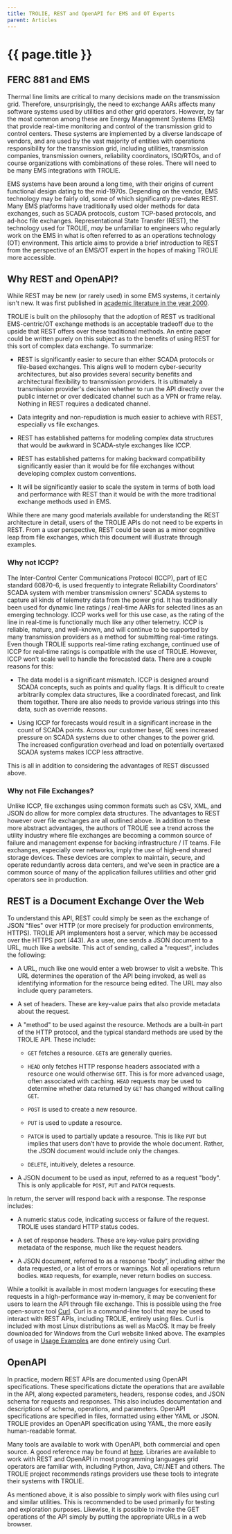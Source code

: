 ```yaml
---
title: TROLIE, REST and OpenAPI for EMS and OT Experts
parent: Articles
---
```


# {{ page.title }}


## FERC 881 and EMS
Thermal line limits are critical to many decisions made on the transmission grid.  Therefore, unsurprisingly, the need to exchange AARs affects many software systems used by utilities and other grid operators.  However, by far the most common among these are Energy Management Systems (EMS) that provide real-time monitoring and control of the transmission grid to control centers.  These systems are implemented by a diverse landscape of vendors, and are used by the vast majority of entities with operations responsibility for the transmission grid, including utilities, transmission companies, transmission owners, reliability coordinators, ISO/RTOs, and of course organizations with combinations of these roles.  There will need to be many EMS integrations with TROLIE.  

EMS systems have been around a long time, with their origins of current functional design dating to the mid-1970s.  Depending on the vendor, EMS technology may be fairly old, some of which significantly pre-dates REST.  Many EMS platforms have traditionally used older methods for data exchanges, such as SCADA protocols, custom TCP-based protocols, and ad-hoc file exchanges.  Representational State Transfer (REST), the technology used for TROLIE, _may_ be unfamiliar to engineers who regularly work on the EMS in what is often referred to as an operations technology (OT) environment.  This article aims to provide a brief introduction to REST from the perspective of an EMS/OT expert in the hopes of making TROLIE more accessible.  

## Why REST and OpenAPI?

While REST may be new (or rarely used) in some EMS systems, it certainly isn't new. It was first published in [academic literature in the
year 2000](https://ics.uci.edu/~fielding/pubs/dissertation/rest_arch_style.htm).

TROLIE is built on the philosophy that the adoption of REST vs traditional EMS-centric/OT exchange methods is an acceptable tradeoff due to the
upside that REST offers over these traditional methods. An entire
paper could be written purely on this subject as to the benefits of using REST
for this sort of complex data exchange. To summarize:

* REST is significantly easier to secure than either SCADA protocols or
  file-based exchanges. This aligns well to modern cyber-security architectures,
  but also provides several security benefits and architectural flexibility to
  transmission providers. It is ultimately a transmission provider's decision
  whether to run the API directly over the public internet or over dedicated
  channel such as a VPN or frame relay. Nothing in REST requires a dedicated
  channel.

* Data integrity and non-repudiation is much easier to achieve with REST,
  especially vs file exchanges.

* REST has established patterns for modeling complex data structures that would
  be awkward in SCADA-style exchanges like ICCP.

* REST has established patterns for making backward compatibility significantly
  easier than it would be for file exchanges without developing complex custom
  conventions.

* It will be significantly easier to scale the system in terms of both load and
  performance with REST than it would be with the more traditional exchange
  methods used in EMS.


While there are many good materials available for understanding the REST
architecture in detail, users of the TROLIE APIs do not need to be experts in
REST. From a user perspective, REST could be seen as a minor cognitive leap
from file exchanges, which this document will illustrate through examples.

### Why not ICCP?
The Inter-Control Center Communications Protocol (ICCP), part of IEC standard
60870-6, is used frequently to integrate Reliability Coordinators' SCADA system
with member transmission owners' SCADA systems to capture all kinds of telemetry
data from the power grid.  It has traditionally been used for dynamic line
ratings / real-time AARs for selected lines as an emerging technology. ICCP
works well for this use case, as the rating of the line in real-time is
functionally much like any other telemetry. ICCP is reliable, mature, and
well-known, and will continue to be supported by many transmission providers as
a method for submitting real-time ratings. Even though TROLIE supports
real-time rating exchange, continued use of ICCP for real-time ratings is
compatible with the use of TROLIE. However, ICCP won’t scale well to handle the
forecasted data. There are a couple reasons for this:

* The data model is a significant mismatch. ICCP is designed around SCADA
  concepts, such as points and quality flags. It is difficult to create
  arbitrarily complex data structures, like a coordinated forecast, and link
  them together. There are also needs to provide various strings into this
  data, such as override reasons.

* Using ICCP for forecasts would result in a significant increase in the count
  of SCADA points. Across our customer base, GE sees increased pressure on
  SCADA systems due to other changes to the power grid. The increased
  configuration overhead and load on potentially overtaxed SCADA systems makes
  ICCP less attractive.

This is all in addition to considering the advantages of REST discussed above.

### Why not File Exchanges?

Unlike ICCP, file exchanges using common formats such as CSV, XML, and JSON do
allow for more complex data structures. The advantages to REST however over
file exchanges are all outlined above. In addition to these more abstract
advantages, the authors of TROLIE see a trend across the utility industry where
file exchanges are becoming a common source of failure and management expense
for backing infrastructure / IT teams. File exchanges, especially over
networks, imply the use of high-end shared storage devices.  These devices are
complex to maintain, secure, and operate redundantly across data centers, and
we've seen in practice are a common source of many of the application failures
utilities and other grid operators see in production.

## REST is a Document Exchange Over the Web

To understand this API, REST could simply be seen as the exchange of JSON
"files" over HTTP (or more precisely for production environments, HTTPS).
TROLIE API implementers host a server, which may be accessed over the HTTPS port
(443). As a user, one sends a JSON document to a URL, much like a website.
This act of sending, called a "request", includes the following:

* A URL, much like one would enter a web browser to visit a website.  This URL
  determines the operation of the API being invoked, as well as identifying
  information for the resource being edited. The URL may also include query
  parameters.

* A set of headers. These are key-value pairs that also provide metadata about
  the request.

* A "method" to be used against the resource. Methods are a built-in part of
  the HTTP protocol, and the typical standard methods are used by the TROLIE
  API. These include:

  - `GET` fetches a resource. `GET`s are generally queries.

  - `HEAD` only fetches HTTP response headers associated with a resource one
    would otherwise `GET`. This is for more advanced usage, often associated with
    caching. `HEAD` requests may be used to determine whether data returned by
    `GET` has changed without calling `GET`.

  - `POST` is used to create a new resource.

  - `PUT` is used to update a resource.

  - `PATCH` is used to partially update a resource. This is like `PUT` but
    implies that users don’t have to provide the whole document. Rather, the JSON
    document would include only the changes.

  - `DELETE`, intuitively, deletes a resource.

* A JSON document to be used as input, referred to as a request "body". This is
  only applicable for `POST`, `PUT` and `PATCH` requests.

In return, the server will respond back with a response. The response includes:

* A numeric status code, indicating success or failure of the request. TROLIE
  uses standard HTTP status codes.

* A set of response headers.  These are key-value pairs providing metadata of
  the response, much like the request headers.

* A JSON document, referred to as a response “body”, including either the data
  requested, or a list of errors or warnings. Not all operations return bodies.
  `HEAD` requests, for example, never return bodies on success.

While a toolkit is available in most modern languages for executing these
requests in a high-performance way in-memory, it may be convenient for users to
learn the API through file exchange. This is possible using the free
open-source tool [Curl](https://curl.se/). Curl is a command-line tool that may
be used to interact with REST APIs, including TROLIE, entirely using files.
Curl is included with most Linux distributions as well as MacOS. It may be
freely downloaded for Windows from the Curl website linked above. The examples
of usage in [Usage Examples](usage-examples.html) are done entirely using Curl.

## OpenAPI

In practice, modern REST APIs are documented using OpenAPI specifications.
These specifications dictate the operations that are available in the API, along
expected parameters, headers, response codes, and JSON schema for requests and
responses. This also includes documentation and descriptions of schema,
operations, and parameters. OpenAPI specifications are specified in files,
formatted using either YAML or JSON.  TROLIE provides an OpenAPI specification
using YAML, the more easily human-readable format.

Many tools are available to work with OpenAPI, both commercial and open source.
A good reference may be found at [here](https://openapi.tools/). Libraries are
available to work with REST and OpenAPI in most programming languages grid
operators are familiar with, including Python, Java, C#/.NET and others. The
TROLIE project recommends ratings providers use these tools to integrate their
systems with TROLIE.

As mentioned above, it is also possible to simply work with files using curl and
similar utilities. This is recommended to be used primarily for testing and
exploration purposes. Likewise, it is possible to invoke the GET operations of
the API simply by putting the appropriate URLs in a web browser.
